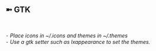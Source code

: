 <h2>➼ GTK</h2><br>

*⁃ Place icons in ~/.icons and themes in ~/.themes*<br>
*⁃ Use a gtk setter such as lxappearance to set the themes.*
